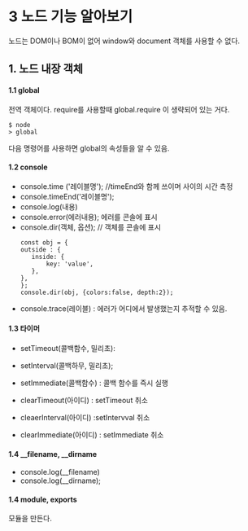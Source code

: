 # 3 노드 기능 알아보기
노드는 DOM이나 BOM이 없어 window와 document 객체를 사용할 수 없다. 
## 1. 노드 내장 객체

#### 1.1 global 
전역 객체이다.
require를 사용할때 global.require 이 생략되어 있는 거다.

```
$ node
> global
```
다음 명령어를 사용하면 global의  속성들을 알 수 있음.


#### 1.2 console

+ console.time ('레이블명');   //timeEnd와 함께 쓰이며 사이의 시간 측정
+ console.timeEnd('레이블명');
+ console.log(내용) 
+ console.error(에러내용); 에러를 콘솔에 표시
+ console.dir(객체, 옵션);   // 객체를 콘솔에 표시
	 ```
	 const obj = {
	outside : {
		inside: {
			key: 'value',
		},
	}, 
	};  
	console.dir(obj, {colors:false, depth:2});
+ console.trace(레이블) : 에러가 어디에서 발생했는지 추적할 수 있음.

#### 1.3 타이머
+ setTimeout(콜백함수, 밀리초):
+ setInterval(콜백하무, 밀리초);
+ setImmediate(콜백함수) : 콜백 함수를 즉시 실행

+ clearTimeout(아이디) : setTimeout 취소
+ cleaerInterval(아이디) :setIntervval 취소
+ clearImmediate(아이디) : setImmediate 취소

#### 1.4 __filename, __dirname
+ console.log(__filename)
+ console.log(__dirname);


#### 1.4 module, exports
모듈을 만든다.

